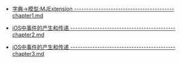 + [字典->模型:MJExtension ----------------------------------------- chapter1.md](https://rzzy.gitbooks.io/ios-learn-note/content/chapter1.html)

+ [iOS中事件的产生和传递 ------------------------------------------- chapter2.md](https://rzzy.gitbooks.io/ios-learn-note/content/chapter2.html)   
+ [iOS中事件的产生和传递 ------------------------------------------- chapter3.md](https://rzzy.gitbooks.io/ios-learn-note/content/chapter3.html)   